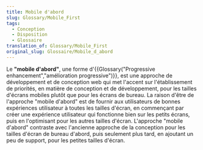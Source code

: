 ```yaml
---
title: Mobile d'abord
slug: Glossary/Mobile_First
tags:
  - Conception
  - Disposition
  - Glossaire
translation_of: Glossary/Mobile_First
original_slug: Glossaire/Mobile_d_abord
---
```

Le **"mobile d'abord"**, une forme d'{{Glossary("Progressive enhancement","amélioration progressive")}}, est une approche de développement et de conception web qui met l'accent sur l'établissement de priorités, en matière de conception et de développement, pour les tailles d'écrans mobiles plutôt que pour les écrans de bureau. La raison d'être de l'approche "mobile d'abord" est de fournir aux utilisateurs de bonnes expériences utilisateur à toutes les tailles d'écran, en commençant par créer une expérience utilisateur qui fonctionne bien sur les petits écrans, puis en l'optimisant pour les autres tailles d'écran. L'approche "mobile d'abord" contraste avec l'ancienne approche de la conception pour les tailles d'écran de bureau d'abord, puis seulement plus tard, en ajoutant un peu de support, pour les petites tailles d'écran.
